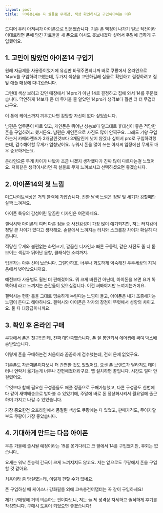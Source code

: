```yaml
---
layout: post
title:  아이폰14는 꼭 실물로 무게감, 색상 확인하시고 구입해야하는 이유
---
```


드디어 우리 아저씨가 아이폰으로 입문했습니다.
기존 폰 액정이 나가기 일보 직전이라 이대로라면 폰에 담긴 자료들을 새 폰으로 이사도 못보내겠다 싶어서 주말에 급하게 구입했어요.




<h2>1. 고민이 많았던 아이폰14 구입기</h2>
원래 자급제를 사용중이었기에 유심만 바꿔주면되니까 바로 쿠팡에서 온라인으로 14pro를 구입하려고했는데, 두가지 색상을 고민하길래 실물로 확인하고 결정하려고 집 앞 애플 매장에 다녀왔습니다.

그런데 색상 보려고 갔던 매장에서 14pro가 아닌 14로 결정하고 집에 와서 14를 주문했습니다.
막연하게 14보다 좀 더 무거울 줄 알았던 14pro가 생각보다 훨씬 더 더 무겁더라구요.

이 폰에 케이스까지 끼우고나면 감당할 자신이 없다 싶었습니다.

남편은 업무폰이 따로 있고, 개인폰은 뛰어난 성능보다 말그대로 휴대성이 좋은 적당한 폰을 구입하려고 했거든요.
남편은 개인폰으로 사진도 많이 안찍구요.
그래도 기왕 구입하는거 카메라렌즈가 2개달린것보다 3개달린게 낫지 않겠나 싶어서 pro로 구입하려했는데, 감수해야할 무게가 엄청났어요. 
누워서 폰을 많이 쓰는 아저씨 입장에선 무게도 매우 중요하거든요.

온라인으론 무게 차이가 나봤자 조금 나겠지 생각했다가 진짜 많이 다르다는걸 느꼈어요. 저희같은 생각이시라면 꼭 실물로 무게 느껴보시고 선택하셨으면 좋겠습니다.



<h2>2. 아이폰14의 첫 느낌</h2>
미드나이트색상은 거의 블랙에 가깝습니다.
진한 남색 느낌은 정말 빛 세기가 강할때만 살짝 느껴져요.

아이폰 특유의 감성어린 깔끔한 디자인은 여전하네요.

갤럭시와 아이폰의 여러 다른 점들 중 사진감성이 가장 많이 얘기되지만, 저는 터치감이 정말 큰 차이가 있다고 생각해요.
손끝에서 느껴지는 터치와 스크롤감 차이가 확실히 다릅니다.

적당한 무게와 불편없는 화면크기, 깔끔한 디자인과 빠른 구동력, 같은 사진도 좀 더 돋보이는 색감과 뛰어난 음향, 클래식한 소리까지.

입문자는 아주 신이 났습니다.
그럴만하죠. 너무나 과도하게 익숙해진 우주세상의 지겨움에서 벗어났으니까요.

예전보다 사용법도 훨씬 더 편해졌어요.
뭐 크게 바뀐건 아닌데, 아이폰을 쓰면 요거 똑똑하네 라고 느껴지는 순간들이 있으실겁니다.
이건 써봐야지만 느껴지는거예요.

갤럭시는 편한 틀을 그대로 밍숭하게 누린다는 느낌이 들고, 아이폰은 내가 조종해가는 느낌이 든다고 해야하나요.
갤럭시와 아이폰은 각자의 장점이 뚜렷해서 성향의 차이고요.
둘 다 대장급이니까요.



<h2>3. 확인 후 온라인 구매</h2>
쿠팡에서 폰은 첫구입인데, 진짜 대만족했습니다.
폰 잘 봉인되서 에어캡에 싸여 박스배송받았습니다.

이렇게 폰을 구매하는건 처음이라 꼼꼼하게 검수했는데, 전혀 문제 없었구요.

기존폰도 자급제폰이다보니 더 간편한 것도 있었어요.
요샌 폰 브랜드가 달라져도 데이터나 연락처 옮기는게 너무나 간편해졌더라구요. 앱 설치하면 끝입니다.
시간도 얼마 안걸렸어요.

무엇보다 함께 필요한 구성품들도 애플 정품으로 구매가능했고, 다른 구성품도 한번에 다 같이 새벽배송으로 받아볼 수 있었기에, 주말에 바로 폰 정상화시켜서 월요일에 출근하며 가지고 나갈 수 있었습니다.

가장 중요한건 오프라인에서 품절된 색상도 쿠팡에는 다 있었고, 판매가격도, 무이자할부도 쿠팡이 가장 좋았습니다.



<h2>4. 기대하게 만드는 다음 아이폰</h2>
무튼 가을에 출시될 예정이라는 15를 못기다리고 코 앞에서 14를 구입했지만, 후회는 없습니다..

요새는 워낙 폰능력 간극이 크게 느껴지지도 않고요.
저는 앞으로도 쿠팡에서 폰을 구입할 것 같아요.

처음이라 좀 망설였는데, 이렇게 편할 수가 없네요.

폰 구입하실 때 케이스나 강화필름 외에 고속충전어댑터는 꼭 같이 구입하세요!

제가 구매평에 거의 의존하는 편이다보니, 저는 늘 제 성격상 자세하고 솔직하게 후기를 작성합니다.
구매시 도움이 되었으면 좋겠습니다!